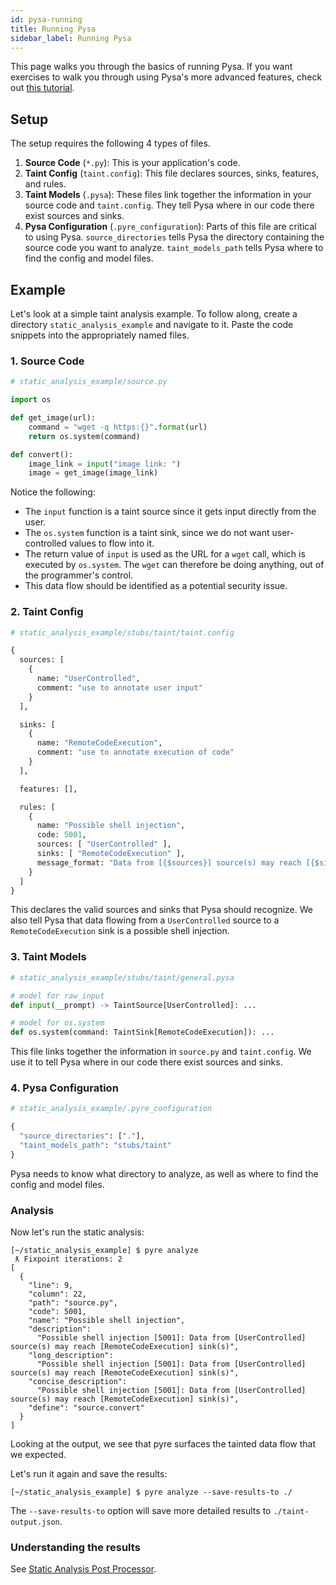 ```yaml
---
id: pysa-running
title: Running Pysa
sidebar_label: Running Pysa
---
```


This page walks you through the basics of running Pysa. If you want exercises to
walk you through using Pysa's more advanced features, check out [this
tutorial](https://github.com/facebook/pyre-check/tree/main/documentation/pysa_tutorial).

## Setup

The setup requires the following 4 types of files.

1. **Source Code** (`*.py`): This is your application's code.
2. **Taint Config** (`taint.config`): This file declares sources, sinks,
   features, and rules.
3. **Taint Models** (`.pysa`): These files link together the information in your
   source code and `taint.config`. They tell Pysa where in our code there
   exist sources and sinks.
4. **Pysa Configuration** (`.pyre_configuration`): Parts of this file are
   critical to using Pysa. `source_directories` tells Pysa
   the directory containing the source code you want to analyze.
   `taint_models_path` tells Pysa where to find the config and model files.

## Example

Let's look at a simple taint analysis example. To follow along, create a
directory `static_analysis_example` and navigate to it. Paste the code snippets
into the appropriately named files.

### 1. Source Code

```python
# static_analysis_example/source.py

import os

def get_image(url):
    command = "wget -q https:{}".format(url)
    return os.system(command)

def convert():
    image_link = input("image link: ")
    image = get_image(image_link)
```

Notice the following:
* The `input` function is a taint source since it gets input directly from
  the user.
* The `os.system` function is a taint sink, since we do not want user-controlled
  values to flow into it.
* The return value of `input` is used as the URL for a `wget` call, which is
  executed by `os.system`. The `wget` can therefore be doing anything, out of
  the programmer's control.
* This data flow should be identified as a potential security issue.

### 2. Taint Config

```python
# static_analysis_example/stubs/taint/taint.config

{
  sources: [
    {
      name: "UserControlled",
      comment: "use to annotate user input"
    }
  ],

  sinks: [
    {
      name: "RemoteCodeExecution",
      comment: "use to annotate execution of code"
    }
  ],

  features: [],

  rules: [
    {
      name: "Possible shell injection",
      code: 5001,
      sources: [ "UserControlled" ],
      sinks: [ "RemoteCodeExecution" ],
      message_format: "Data from [{$sources}] source(s) may reach [{$sinks}] sink(s)"
    }
  ]
}
```

This declares the valid sources and sinks that Pysa should recognize. We
also tell Pysa that data flowing from a `UserControlled` source to a
`RemoteCodeExecution` sink is a possible shell injection.

### 3. Taint Models

```python
# static_analysis_example/stubs/taint/general.pysa

# model for raw_input
def input(__prompt) -> TaintSource[UserControlled]: ...

# model for os.system
def os.system(command: TaintSink[RemoteCodeExecution]): ...
```

This file links together the information in `source.py` and `taint.config`. We
use it to tell Pysa where in our code there exist sources and sinks.

### 4. Pysa Configuration

```python
# static_analysis_example/.pyre_configuration

{
  "source_directories": ["."],
  "taint_models_path": "stubs/taint"
}
```

Pysa needs to know what directory to analyze, as well as where to find the config
and model files.

### Analysis

Now let's run the static analysis:

```shell
[~/static_analysis_example] $ pyre analyze
 ƛ Fixpoint iterations: 2
[
  {
    "line": 9,
    "column": 22,
    "path": "source.py",
    "code": 5001,
    "name": "Possible shell injection",
    "description":
      "Possible shell injection [5001]: Data from [UserControlled] source(s) may reach [RemoteCodeExecution] sink(s)",
    "long_description":
      "Possible shell injection [5001]: Data from [UserControlled] source(s) may reach [RemoteCodeExecution] sink(s)",
    "concise_description":
      "Possible shell injection [5001]: Data from [UserControlled] source(s) may reach [RemoteCodeExecution] sink(s)",
    "define": "source.convert"
  }
]
```

Looking at the output, we see that pyre surfaces the tainted data flow that we
expected.

Let's run it again and save the results:

```shell
[~/static_analysis_example] $ pyre analyze --save-results-to ./
```

The `--save-results-to` option will save more detailed results to
`./taint-output.json`.

### Understanding the results

See [Static Analysis Post Processor](static_analysis_post_processor.md).
